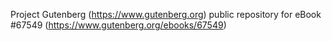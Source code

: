Project Gutenberg (https://www.gutenberg.org) public repository for eBook #67549 (https://www.gutenberg.org/ebooks/67549)
